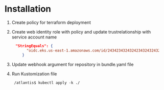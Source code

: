 # Installation
1. Create policy for terraform deployment

2. Create web identity role with policy and update trustrelationship with service account name

```json
     "StringEquals": {
          "oidc.eks.us-east-1.amazonaws.com/id/2434234324324234324324324:sub": "system:serviceaccount:default:atlantis-controller"
        }
```
3. Update webhook argument for repository in bundle.yaml file


4. Run Kustomization file

        /atlantis$ kubectl apply -k ./ 
